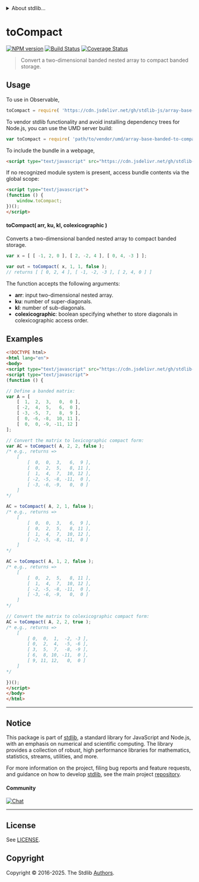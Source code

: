 <!--

@license Apache-2.0

Copyright (c) 2025 The Stdlib Authors.

Licensed under the Apache License, Version 2.0 (the "License");
you may not use this file except in compliance with the License.
You may obtain a copy of the License at

   http://www.apache.org/licenses/LICENSE-2.0

Unless required by applicable law or agreed to in writing, software
distributed under the License is distributed on an "AS IS" BASIS,
WITHOUT WARRANTIES OR CONDITIONS OF ANY KIND, either express or implied.
See the License for the specific language governing permissions and
limitations under the License.

-->


<details>
  <summary>
    About stdlib...
  </summary>
  <p>We believe in a future in which the web is a preferred environment for numerical computation. To help realize this future, we've built stdlib. stdlib is a standard library, with an emphasis on numerical and scientific computation, written in JavaScript (and C) for execution in browsers and in Node.js.</p>
  <p>The library is fully decomposable, being architected in such a way that you can swap out and mix and match APIs and functionality to cater to your exact preferences and use cases.</p>
  <p>When you use stdlib, you can be absolutely certain that you are using the most thorough, rigorous, well-written, studied, documented, tested, measured, and high-quality code out there.</p>
  <p>To join us in bringing numerical computing to the web, get started by checking us out on <a href="https://github.com/stdlib-js/stdlib">GitHub</a>, and please consider <a href="https://opencollective.com/stdlib">financially supporting stdlib</a>. We greatly appreciate your continued support!</p>
</details>

# toCompact

[![NPM version][npm-image]][npm-url] [![Build Status][test-image]][test-url] [![Coverage Status][coverage-image]][coverage-url] <!-- [![dependencies][dependencies-image]][dependencies-url] -->

> Convert a two-dimensional banded nested array to compact banded storage.

<!-- Section to include introductory text. Make sure to keep an empty line after the intro `section` element and another before the `/section` close. -->

<section class="intro">

</section>

<!-- /.intro -->

<!-- Package usage documentation. -->



<section class="usage">

## Usage

To use in Observable,

```javascript
toCompact = require( 'https://cdn.jsdelivr.net/gh/stdlib-js/array-base-banded-to-compact@umd/browser.js' )
```

To vendor stdlib functionality and avoid installing dependency trees for Node.js, you can use the UMD server build:

```javascript
var toCompact = require( 'path/to/vendor/umd/array-base-banded-to-compact/index.js' )
```

To include the bundle in a webpage,

```html
<script type="text/javascript" src="https://cdn.jsdelivr.net/gh/stdlib-js/array-base-banded-to-compact@umd/browser.js"></script>
```

If no recognized module system is present, access bundle contents via the global scope:

```html
<script type="text/javascript">
(function () {
    window.toCompact;
})();
</script>
```

#### toCompact( arr, ku, kl, colexicographic )

Converts a two-dimensional banded nested array to compact banded storage.

```javascript
var x = [ [ -1, 2, 0 ], [ 2, -2, 4 ], [ 0, 4, -3 ] ];

var out = toCompact( x, 1, 1, false );
// returns [ [ 0, 2, 4 ], [ -1, -2, -3 ], [ 2, 4, 0 ] ]
```

The function accepts the following arguments:

-   **arr**: input two-dimensional nested array.
-   **ku**: number of super-diagonals.
-   **kl**: number of sub-diagonals.
-   **colexicographic**: boolean specifying whether to store diagonals in colexicographic access order.

</section>

<!-- /.usage -->

<!-- Package usage notes. Make sure to keep an empty line after the `section` element and another before the `/section` close. -->

<section class="notes">

</section>

<!-- /.notes -->

<!-- Package usage examples. -->

<section class="examples">

## Examples

<!-- eslint-disable no-multi-spaces -->

<!-- eslint no-undef: "error" -->

```html
<!DOCTYPE html>
<html lang="en">
<body>
<script type="text/javascript" src="https://cdn.jsdelivr.net/gh/stdlib-js/array-base-banded-to-compact@umd/browser.js"></script>
<script type="text/javascript">
(function () {

// Define a banded matrix:
var A = [
    [  1,  2,  3,   0,  0 ],
    [ -2,  4,  5,   6,  0 ],
    [ -3, -5,  7,   8,  9 ],
    [  0, -6, -8,  10, 11 ],
    [  0,  0, -9, -11, 12 ]
];

// Convert the matrix to lexicographic compact form:
var AC = toCompact( A, 2, 2, false );
/* e.g., returns =>
    [
        [  0,  0,  3,   6,  9 ],
        [  0,  2,  5,   8, 11 ],
        [  1,  4,  7,  10, 12 ],
        [ -2, -5, -8, -11,  0 ],
        [ -3, -6, -9,   0,  0 ]
    ]
*/

AC = toCompact( A, 2, 1, false );
/* e.g., returns =>
    [
        [  0,  0,  3,   6,  9 ],
        [  0,  2,  5,   8, 11 ],
        [  1,  4,  7,  10, 12 ],
        [ -2, -5, -8, -11,  0 ]
    ]
*/

AC = toCompact( A, 1, 2, false );
/* e.g., returns =>
    [
        [  0,  2,  5,   8, 11 ],
        [  1,  4,  7,  10, 12 ],
        [ -2, -5, -8, -11,  0 ],
        [ -3, -6, -9,   0,  0 ]
    ]
*/

// Convert the matrix to colexicographic compact form:
AC = toCompact( A, 2, 2, true );
/* e.g., returns =>
    [
        [ 0,  0,  1,  -2, -3 ],
        [ 0,  2,  4,  -5, -6 ],
        [ 3,  5,  7,  -8, -9 ],
        [ 6,  8, 10, -11,  0 ],
        [ 9, 11, 12,   0,  0 ]
    ]
*/

})();
</script>
</body>
</html>
```

</section>

<!-- /.examples -->

<!-- Section to include cited references. If references are included, add a horizontal rule *before* the section. Make sure to keep an empty line after the `section` element and another before the `/section` close. -->

<section class="references">

</section>

<!-- /.references -->

<!-- Section for related `stdlib` packages. Do not manually edit this section, as it is automatically populated. -->

<section class="related">

</section>

<!-- /.related -->

<!-- Section for all links. Make sure to keep an empty line after the `section` element and another before the `/section` close. -->


<section class="main-repo" >

* * *

## Notice

This package is part of [stdlib][stdlib], a standard library for JavaScript and Node.js, with an emphasis on numerical and scientific computing. The library provides a collection of robust, high performance libraries for mathematics, statistics, streams, utilities, and more.

For more information on the project, filing bug reports and feature requests, and guidance on how to develop [stdlib][stdlib], see the main project [repository][stdlib].

#### Community

[![Chat][chat-image]][chat-url]

---

## License

See [LICENSE][stdlib-license].


## Copyright

Copyright &copy; 2016-2025. The Stdlib [Authors][stdlib-authors].

</section>

<!-- /.stdlib -->

<!-- Section for all links. Make sure to keep an empty line after the `section` element and another before the `/section` close. -->

<section class="links">

[npm-image]: http://img.shields.io/npm/v/@stdlib/array-base-banded-to-compact.svg
[npm-url]: https://npmjs.org/package/@stdlib/array-base-banded-to-compact

[test-image]: https://github.com/stdlib-js/array-base-banded-to-compact/actions/workflows/test.yml/badge.svg?branch=main
[test-url]: https://github.com/stdlib-js/array-base-banded-to-compact/actions/workflows/test.yml?query=branch:main

[coverage-image]: https://img.shields.io/codecov/c/github/stdlib-js/array-base-banded-to-compact/main.svg
[coverage-url]: https://codecov.io/github/stdlib-js/array-base-banded-to-compact?branch=main

<!--

[dependencies-image]: https://img.shields.io/david/stdlib-js/array-base-banded-to-compact.svg
[dependencies-url]: https://david-dm.org/stdlib-js/array-base-banded-to-compact/main

-->

[chat-image]: https://img.shields.io/gitter/room/stdlib-js/stdlib.svg
[chat-url]: https://app.gitter.im/#/room/#stdlib-js_stdlib:gitter.im

[stdlib]: https://github.com/stdlib-js/stdlib

[stdlib-authors]: https://github.com/stdlib-js/stdlib/graphs/contributors

[umd]: https://github.com/umdjs/umd
[es-module]: https://developer.mozilla.org/en-US/docs/Web/JavaScript/Guide/Modules

[deno-url]: https://github.com/stdlib-js/array-base-banded-to-compact/tree/deno
[deno-readme]: https://github.com/stdlib-js/array-base-banded-to-compact/blob/deno/README.md
[umd-url]: https://github.com/stdlib-js/array-base-banded-to-compact/tree/umd
[umd-readme]: https://github.com/stdlib-js/array-base-banded-to-compact/blob/umd/README.md
[esm-url]: https://github.com/stdlib-js/array-base-banded-to-compact/tree/esm
[esm-readme]: https://github.com/stdlib-js/array-base-banded-to-compact/blob/esm/README.md
[branches-url]: https://github.com/stdlib-js/array-base-banded-to-compact/blob/main/branches.md

[stdlib-license]: https://raw.githubusercontent.com/stdlib-js/array-base-banded-to-compact/main/LICENSE

</section>

<!-- /.links -->
